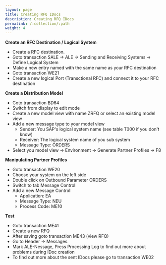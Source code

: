 ```yaml
---
layout: page
title: Creating RFQ IDocs
description: Creating RFQ IDocs
permalink: /:collection/:path
weight: 4
---
```


**Create an RFC Destination / Logical System**

* Create a RFC destination.
* Goto transaction SALE -> ALE -> Sending and Receiving Systems -> Define Logical System
* Make a new entry named with the same name as your RFC destination
* Goto transaction WE21
* Create a new logical Port (Transctional RFC) and connect it to your RFC destination


**Create a Distribution Model**

* Goto transaction BD64
* Switch from display to edit mode
* Create a new model view with name ZRFQ or select an existing model view
* Add a new message type to your model view
  * Sender: You SAP's logical system name (see table T000 if you don't know)
  * Receiver: The logical system name of you sub system
  * Message Type: ORDERS
* Select you model view -> Environment -> Generate Partner Profiles -> F8


**Manipulating Partner Profiles**

* Goto transaction WE20
* Choose your system on the left side
* Double click on Outbound Parameter ORDERS
* Switch to tab Message Control
* Add a new Message Control
  * Application: EA
  * Message Type: NEU
  * Process Code: ME10


**Test**

* Goto transaction ME41
* Create a new RFQ
* After saving goto transaction ME43 (view RFQ)
* Go to Header -> Messages
* Mark ALE-Nessage, Press Processing Log to find out more about problems during IDoc creation
* To find out more about the sent IDocs please go to transaction WE02